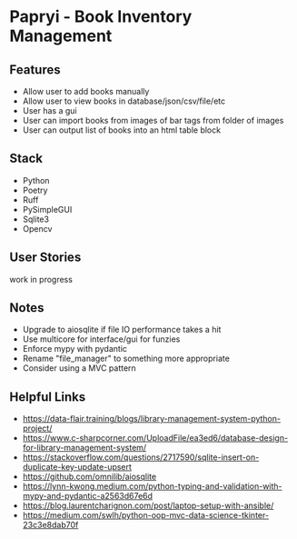 # Papryi - Book Inventory Management

## Features
- Allow user to add books manually
- Allow user to view books in database/json/csv/file/etc
- User has a gui
- User can import books from images of bar tags from folder of images
- User can output list of books into an html table block

## Stack
- Python
- Poetry
- Ruff
- PySimpleGUI
- Sqlite3
- Opencv

## User Stories
work in progress

## Notes
- Upgrade to aiosqlite if file IO performance takes a hit
- Use multicore for interface/gui for funzies
- Enforce mypy with pydantic
- Rename "file_manager" to something more appropriate
- Consider using a MVC pattern

## Helpful Links
- https://data-flair.training/blogs/library-management-system-python-project/
- https://www.c-sharpcorner.com/UploadFile/ea3ed6/database-design-for-library-management-system/
- https://stackoverflow.com/questions/2717590/sqlite-insert-on-duplicate-key-update-upsert
- https://github.com/omnilib/aiosqlite
- https://lynn-kwong.medium.com/python-typing-and-validation-with-mypy-and-pydantic-a2563d67e6d
- https://blog.laurentcharignon.com/post/laptop-setup-with-ansible/
- https://medium.com/swlh/python-oop-mvc-data-science-tkinter-23c3e8dab70f